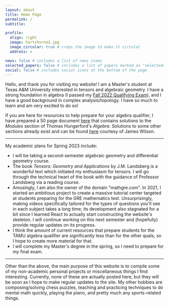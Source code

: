 ```yaml
---
layout: about
title: Home Page
permalink: /
subtitle:

profile:
  align: right
  image: hartshorne2.jpg
  image_circular: true # crops the image to make it circular
  address: >

news: false # includes a list of news items
selected_papers: false # includes a list of papers marked as "selected={true}"
social: false # includes social icons at the bottom of the page
---
```


Hello, and thank you for visiting my website! I am a Master's student at Texas A&M University interested in tensors and algebraic geometry. I have a strong foundation in algebra (I passed my [Fall 2022 Qualifying Exam](https://www.math.tamu.edu/graduate/phd/quals.html)), and I have a good background in complex analysis/topology. I have so much to learn and am very excited to do so!

If you are here for resources to help prepare for your algebra qualifier, I have prepared a 50 page document [here](https://drive.google.com/uc?export=download&id=1OYeJgUoyi0-SlrUraLvXyzm50vMapf8g) that contains solutions to the _Modules_ section of Thomas Hungerford's _Algebra_. Solutions to some other sections already exist and can be found [here](http://site.iugaza.edu.ps/mashker/files/2010/02/sol-manual-hungeford.pdf) courtesy of James Wilson.

---

My academic plans for Spring 2023 include:

- I will be taking a second-semester algebraic geometry and differential geometry course.
- The book _Tensors: Geometry and Applications_ by J.M. Landsberg is a wonderful text which initiated my enthusiasm for tensors. I will go through the technical heart of the book with the guidance of Professor Landsberg via a reading course.
- Amusingly, I am also the owner of the domain "mathgre.com". In 2021, I started an ambitious project to create a massive tutorial center targeted at students preparing for the GRE mathematics test. Unsurprisingly, making videos specifically tailored for the types of questions you'll see in each subject takes a long time; its development also stagnated for a bit since I learned React to actually start constructing the website's skeleton. I will continue working on this next semester and (hopefully) provide regular updates on its progress.
- I think the amount of current resources that prepare students for the TAMU algebra qualifier are significantly less than for the other quals, so I hope to create more material for that.
- I will complete my Master's degree in the spring, so I need to prepare for my final exam.

---

Other than the above, the main purpose of this website is to compile some of my non-academic personal projects or miscellaneous things I find interesting. Currently, none of these are actually posted here, but they will be soon as I hope to make regular updates to the site. My other hobbies are composing/solving chess puzzles, teaching and practicing techniques to do mental math quickly, playing the piano, and pretty much any sports-related things.
